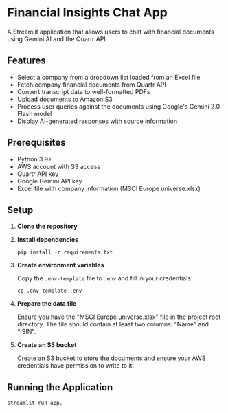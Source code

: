 # Financial Insights Chat App

A Streamlit application that allows users to chat with financial documents using Gemini AI and the Quartr API.

## Features

- Select a company from a dropdown list loaded from an Excel file
- Fetch company financial documents from Quartr API
- Convert transcript data to well-formatted PDFs
- Upload documents to Amazon S3
- Process user queries against the documents using Google's Gemini 2.0 Flash model
- Display AI-generated responses with source information

## Prerequisites

- Python 3.9+
- AWS account with S3 access
- Quartr API key
- Google Gemini API key
- Excel file with company information (MSCI Europe universe.xlsx)

## Setup

1. **Clone the repository**

2. **Install dependencies**
   ```
   pip install -r requirements.txt
   ```

3. **Create environment variables**
   
   Copy the `.env-template` file to `.env` and fill in your credentials:
   ```
   cp .env-template .env
   ```

4. **Prepare the data file**
   
   Ensure you have the "MSCI Europe universe.xlsx" file in the project root directory. The file should contain at least two columns: "Name" and "ISIN".

5. **Create an S3 bucket**
   
   Create an S3 bucket to store the documents and ensure your AWS credentials have permission to write to it.

## Running the Application

```
streamlit run app.